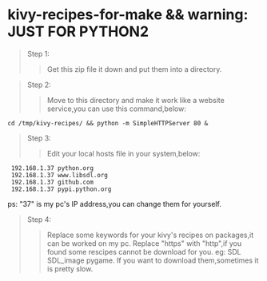 # kivy-recipes-for-make && warning: JUST FOR PYTHON2 

> Step 1: 
>> Get this zip file it down and put them into a directory.

> Step 2:
>> Move to this directory and make it work like a website service,you can use this command,below:
```shell
cd /tmp/kivy-recipes/ && python -m SimpleHTTPServer 80 &
```
> Step 3:
>> Edit your local hosts file in your system,below:
```
 192.168.1.37 python.org
 192.168.1.37 www.libsdl.org
 192.168.1.37 github.com
 192.168.1.37 pypi.python.org
```
ps: "37" is my pc's IP address,you can change them for yourself.

> Step 4:
>> Replace some keywords for your kivy's recipes on packages,it can be worked on my pc.
   Replace "https" with "http",if you found some rescipes cannot be download for you.
   eg: SDL SDL_image pygame. 
   If you want to download them,sometimes it is pretty slow.
